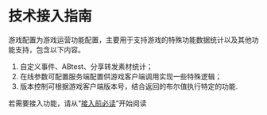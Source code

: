 # 技术接入指南

游戏配置为游戏运营功能配置，主要用于支持游戏的特殊功能数据统计以及其他功能支持，包含以下内容。

1. 自定义事件、ABtest、分享转发素材统计；
2. 在线参数可配置服务端配置供游戏客户端调用实现一些特殊逻辑；
3. 版本控制可根据游戏客户端版本号，结合返回的布尔值执行特定的功能.

若需要接入功能，请从“[接入前必读](must-read.md)”开始阅读

###

###
